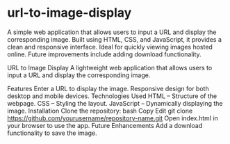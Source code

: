 # url-to-image-display
A simple web application that allows users to input a URL and display the corresponding image. Built using HTML, CSS, and JavaScript, it provides a clean and responsive interface. Ideal for quickly viewing images hosted online. Future improvements include adding download functionality.


URL to Image Display
A lightweight web application that allows users to input a URL and display the corresponding image.

Features
Enter a URL to display the image.
Responsive design for both desktop and mobile devices.
Technologies Used
HTML – Structure of the webpage.
CSS – Styling the layout.
JavaScript – Dynamically displaying the image.
Installation
Clone the repository:
bash
Copy
Edit
git clone https://github.com/yourusername/repository-name.git
Open index.html in your browser to use the app.
Future Enhancements
Add a download functionality to save the image.
